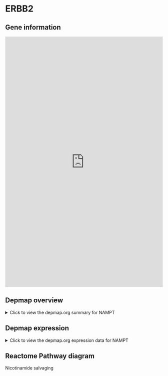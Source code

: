 <h1>ERBB2</h1>

<h2>Gene information</h2>
<iframe src="https://depmap.org/portal/gene/NAMPT?tab=about" style="border:none;width:100%;height:800px"></iframe>

<h2>Depmap overview</h2>
<details>
  <summary>Click to view the depmap.org summary for NAMPT</summary>
  <iframe src="https://depmap.org/portal/gene/NAMPT?tab=overview" style="border:none;width:100%;height:800px"></iframe>
</details>

<h2>Depmap expression</h2>
<details>
  <summary>Click to view the depmap.org expression data for NAMPT</summary>
  <iframe src="https://depmap.org/portal/gene/NAMPT?tab=characterization" style="border:none;width:100%;height:800px"></iframe>
</details>



<h2>Reactome Pathway diagram</h2>
Nicotinamide salvaging
<div id="diagramHolder"></div>

<script>
    //Creating the Reactome Diagram widget
    //Take into account a proxy needs to be set up in your server side pointing to www.reactome.org
    function onReactomeDiagramReady(){  //This function is automatically called when the widget code is ready to be used
        var diagram = Reactome.Diagram.create({
            "placeHolder" : "diagramHolder",
            "width" : 900,
            "height" : 500
        });

        //Initialising it to the "Hemostasis" pathway
        diagram.loadDiagram("R-HSA-197264");

        //Adding different listeners

        diagram.onDiagramLoaded(function (loaded) {
            console.info("Loaded ", loaded);
            diagram.flagItems("BAD");
	    diagram.flagItems("Q92934");
            if (loaded == "R-HSA-197264") diagram.selectItem("R-HSA-197264");
        });

     }
</script>



